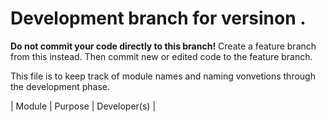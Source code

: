 # Development branch for versinon .

**Do not commit your code directly to this branch!** Create a feature branch from this instead. Then commit new or edited code to the feature branch. 

This file is to keep track of module names and naming vonvetions through the development phase.

| Module | Purpose | Developer(s) |
